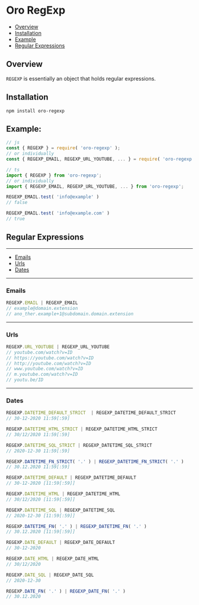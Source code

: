# Oro RegExp

* [Overview](#overview)
* [Installation](#installation)
* [Example](#example)
* [Regular Expressions](#regular-expressions)

## Overview

`REGEXP` is essentially an object that holds regular expressions.

## Installation

```shell
npm install oro-regexp
```

## Example:
```js
// js
const { REGEXP } = require( 'oro-regexp' );
// or individually
const { REGEXP_EMAIL, REGEXP_URL_YOUTUBE, ... } = require( 'oro-regexp' );

// ts
import { REGEXP } from 'oro-regexp';
// or individually
import { REGEXP_EMAIL, REGEXP_URL_YOUTUBE, ... } from 'oro-regexp';
```

```js
REGEXP_EMAIL.test( 'info@example' ) 
// false

REGEXP_EMAIL.test( 'info@example.com' ) 
// true
```

## Regular Expressions

<hr>

* [Emails](#emails)
* [Urls](#urls)
* [Dates](#dates)

<hr>

### Emails

```js
REGEXP.EMAIL | REGEXP_EMAIL
// example@domain.extension
// ano_ther.example+1@subdomain.domain.extension
```

<hr>

### Urls

```js
REGEXP.URL_YOUTUBE | REGEXP_URL_YOUTUBE
// youtube.com/watch?v=ID
// https://youtube.com/watch?v=ID
// http://youtube.com/watch?v=ID
// www.youtube.com/watch?v=ID
// m.youtube.com/watch?v=ID
// youtu.be/ID
```

<hr>

### Dates

```js
REGEXP.DATETIME_DEFAULT_STRICT  | REGEXP_DATETIME_DEFAULT_STRICT 
// 30-12-2020 11:59[:59]

REGEXP.DATETIME_HTML_STRICT | REGEXP_DATETIME_HTML_STRICT 
// 30/12/2020 11:59[:59]

REGEXP.DATETIME_SQL_STRICT | REGEXP_DATETIME_SQL_STRICT 
// 2020-12-30 11:59[:59]

REGEXP.DATETIME_FN_STRICT( '.' ) | REGEXP_DATETIME_FN_STRICT( '.' )
// 30.12.2020 11:59[:59]
```
```js
REGEXP.DATETIME_DEFAULT | REGEXP_DATETIME_DEFAULT 
// 30-12-2020 [11:59[:59]]

REGEXP.DATETIME_HTML | REGEXP_DATETIME_HTML 
// 30/12/2020 [11:59[:59]]

REGEXP.DATETIME_SQL | REGEXP_DATETIME_SQL 
// 2020-12-30 [11:59[:59]]

REGEXP.DATETIME_FN( '.' ) | REGEXP_DATETIME_FN( '.' )
// 30.12.2020 [11:59[:59]]
```
```js
REGEXP.DATE_DEFAULT | REGEXP_DATE_DEFAULT 
// 30-12-2020

REGEXP.DATE_HTML | REGEXP_DATE_HTML 
// 30/12/2020

REGEXP.DATE_SQL | REGEXP_DATE_SQL 
// 2020-12-30

REGEXP.DATE_FN( '.' ) | REGEXP_DATE_FN( '.' )
// 30.12.2020
```
